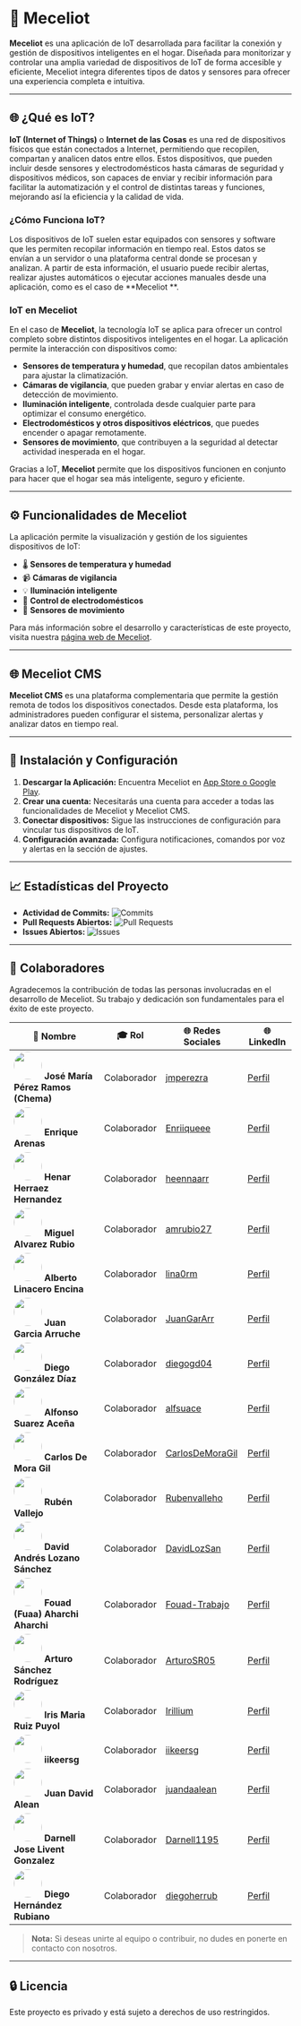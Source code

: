 # 🚀 Meceliot

**Meceliot** es una aplicación de IoT desarrollada para facilitar la conexión y gestión de
dispositivos inteligentes en el hogar. Diseñada para monitorizar y controlar una amplia variedad de
dispositivos de IoT de forma accesible y eficiente, Meceliot integra diferentes tipos de datos y
sensores para ofrecer una experiencia completa e intuitiva.

---

## 🌐 ¿Qué es IoT?

**IoT (Internet of Things)** o **Internet de las Cosas** es una red de dispositivos físicos que
están conectados a Internet, permitiendo que recopilen, compartan y analicen datos entre ellos.
Estos dispositivos, que pueden incluir desde sensores y electrodomésticos hasta cámaras de seguridad
y dispositivos médicos, son capaces de enviar y recibir información para facilitar la automatización
y el control de distintas tareas y funciones, mejorando así la eficiencia y la calidad de vida.

### ¿Cómo Funciona IoT?

Los dispositivos de IoT suelen estar equipados con sensores y software que les permiten recopilar
información en tiempo real. Estos datos se envían a un servidor o una plataforma central donde se
procesan y analizan. A partir de esta información, el usuario puede recibir alertas, realizar
ajustes automáticos o ejecutar acciones manuales desde una aplicación, como es el caso de **Meceliot
**.

### IoT en Meceliot

En el caso de **Meceliot**, la tecnología IoT se aplica para ofrecer un control completo sobre
distintos dispositivos inteligentes en el hogar. La aplicación permite la interacción con
dispositivos como:

- **Sensores de temperatura y humedad**, que recopilan datos ambientales para ajustar la
  climatización.
- **Cámaras de vigilancia**, que pueden grabar y enviar alertas en caso de detección de movimiento.
- **Iluminación inteligente**, controlada desde cualquier parte para optimizar el consumo
  energético.
- **Electrodomésticos y otros dispositivos eléctricos**, que puedes encender o apagar remotamente.
- **Sensores de movimiento**, que contribuyen a la seguridad al detectar actividad inesperada en el
  hogar.

Gracias a IoT, **Meceliot** permite que los dispositivos funcionen en conjunto para hacer que el
hogar sea más inteligente, seguro y eficiente.

---

## ⚙️ Funcionalidades de Meceliot

La aplicación permite la visualización y gestión de los siguientes dispositivos de IoT:

- 🌡️ **Sensores de temperatura y humedad**
- 📹 **Cámaras de vigilancia**
- 💡 **Iluminación inteligente**
- 🔌 **Control de electrodomésticos**
- 🚶 **Sensores de movimiento**

Para más información sobre el desarrollo y características de este proyecto, visita
nuestra [página web de Meceliot](#).

---

## 🌐 Meceliot CMS

**Meceliot CMS** es una plataforma complementaria que permite la gestión remota de todos los
dispositivos conectados. Desde esta plataforma, los administradores pueden configurar el sistema,
personalizar alertas y analizar datos en tiempo real.

---

## 📄 Instalación y Configuración

1. **Descargar la Aplicación:** Encuentra Meceliot en [App Store o Google Play](#).
2. **Crear una cuenta:** Necesitarás una cuenta para acceder a todas las funcionalidades de Meceliot
   y Meceliot CMS.
3. **Conectar dispositivos:** Sigue las instrucciones de configuración para vincular tus
   dispositivos de IoT.
4. **Configuración avanzada:** Configura notificaciones, comandos por voz y alertas en la sección de
   ajustes.

---

## 📈 Estadísticas del Proyecto

- **Actividad de Commits:** ![Commits](https://img.shields.io/github/commit-activity/m/BorjaJG/Meceliot)
- **Pull Requests Abiertos:** ![Pull Requests](https://img.shields.io/github/issues-pr/BorjaJG/Meceliot)
- **Issues Abiertos:** ![Issues](https://img.shields.io/github/issues/BorjaJG/Meceliot)

---

## 👥 Colaboradores

Agradecemos la contribución de todas las personas involucradas en el desarrollo de Meceliot. Su
trabajo y dedicación son fundamentales para el éxito de este proyecto.

| 👤 **Nombre**                                                                                                                                            | 🎓 **Rol**  | 🌐 **Redes Sociales**                                 | 🌐 **LinkedIn**                                                                    |
|----------------------------------------------------------------------------------------------------------------------------------------------------------|-------------|-------------------------------------------------------|------------------------------------------------------------------------------------|
| <img src="https://avatars.githubusercontent.com/u/93087250?v=4" width="50" height="50" style="border-radius: 50%;" /> **José María Pérez Ramos (Chema)** | Colaborador | [jmperezra](https://github.com/jmperezra)             | [Perfil](https://www.linkedin.com/in/jmperezra/)                                   |
| <img src="https://avatars.githubusercontent.com/u/94898081?v=4" width="50" height="50" style="border-radius: 50%;" /> **Enrique Arenas**                 | Colaborador | [Enriiqueee](https://github.com/Enriiqueee)           | [Perfil](https://www.linkedin.com/in/enrique-arenas-aa0b74335)                     |
| <img src="https://avatars.githubusercontent.com/u/103953861?v=4" width="50" height="50" style="border-radius: 50%;" /> **Henar Herraez Hernandez**       | Colaborador | [heennaarr](https://github.com/heennaarr)             | [Perfil](https://www.linkedin.com/in/henar-herraez-09522823)                       |
| <img src="https://avatars.githubusercontent.com/u/114093648?v=4" width="50" height="50" style="border-radius: 50%;" /> **Miguel Alvarez Rubio**          | Colaborador | [amrubio27](https://github.com/amrubio27)             | [Perfil](https://www.linkedin.com/in/miguel-%C3%A1lvarez-rubio-7369a92b0)          |
| <img src="https://avatars.githubusercontent.com/u/114472411?v=4" width="50" height="50" style="border-radius: 50%;" /> **Alberto Linacero Encina**       | Colaborador | [lina0rm](https://github.com/lina0rm)                 | [Perfil](https://www.linkedin.com/in/alberto-linacero-encinar-974101162)           |
| <img src="https://avatars.githubusercontent.com/u/115726146?v=4" width="50" height="50" style="border-radius: 50%;" /> **Juan Garcia Arruche**           | Colaborador | [JuanGarArr](https://github.com/JuanGarArr)           | [Perfil](https://www.linkedin.com/in/juan-garcia-arruche)                          |
| <img src="https://avatars.githubusercontent.com/u/115726153?v=4" width="50" height="50" style="border-radius: 50%;" /> **Diego González Díaz**           | Colaborador | [diegogd04](https://github.com/diegogd04)             | [Perfil](https://www.linkedin.com/in/diego-gonz%C3%A9lez-d%C3%ADaz/)               |
| <img src="https://avatars.githubusercontent.com/u/115726503?v=4" width="50" height="50" style="border-radius: 50%;" /> **Alfonso Suarez Aceña**          | Colaborador | [alfsuace](https://github.com/alfsuace)               | [Perfil](https://www.linkedin.com/in/alfonso-suarez-acena/)                        |
| <img src="https://avatars.githubusercontent.com/u/146753433?v=4" width="50" height="50" style="border-radius: 50%;" /> **Carlos De Mora Gil**            | Colaborador | [CarlosDeMoraGil](https://github.com/CarlosDeMoraGil) | [Perfil](https://www.linkedin.com/in/carlos-de-mora-gil-383931333/)                |
| <img src="https://avatars.githubusercontent.com/u/146753439?v=4" width="50" height="50" style="border-radius: 50%;" /> **Rubén Vallejo**                 | Colaborador | [Rubenvalleho](https://github.com/Rubenvalleho)       | [Perfil](https://www.linkedin.com/in/rub%C3%A9n-vallejo-jara-131926153/)           |
| <img src="https://avatars.githubusercontent.com/u/146753495?v=4" width="50" height="50" style="border-radius: 50%;" /> **David Andrés Lozano Sánchez**   | Colaborador | [DavidLozSan](https://github.com/DavidLozSan)         | [Perfil](https://www.linkedin.com/in/david-lozano-s%C3%A1nchez-3b282132/)          |
| <img src="https://avatars.githubusercontent.com/u/146753676?v=4" width="50" height="50" style="border-radius: 50%;" /> **Fouad (Fuaa) Aharchi Aharchi**  | Colaborador | [Fouad-Trabajo](https://github.com/Fouad-Trabajo)     | [Perfil](https://www.linkedin.com/in/fouad-aharchi-aharchi-40a614227)              |
| <img src="https://avatars.githubusercontent.com/u/146753689?v=4" width="50" height="50" style="border-radius: 50%;" /> **Arturo Sánchez Rodríguez**      | Colaborador | [ArturoSR05](https://github.com/ArturoSR05)           | [Perfil](https://www.linkedin.com/in/arturo-s%C3%A1nchez-rodr%C3%ADguez-003238310) |
| <img src="https://avatars.githubusercontent.com/u/146865194?v=4" width="50" height="50" style="border-radius: 50%;" /> **Iris Maria Ruiz Puyol**         | Colaborador | [Irillium](https://github.com/Irillium)               | [Perfil](https://www.linkedin.com/in/iris-maria-ruiz-puyol-397320268/)             |
| <img src="https://avatars.githubusercontent.com/u/149010912?v=4" width="50" height="50" style="border-radius: 50%;" /> **iikeersg**                      | Colaborador | [iikeersg](https://github.com/iikeersg)               | [Perfil](https://www.linkedin.com/in/iikeersg)                                     |
| <img src="https://avatars.githubusercontent.com/u/157162176?v=4" width="50" height="50" style="border-radius: 50%;" /> **Juan David Alean**              | Colaborador | [juandaalean](https://github.com/juandaalean)         | [Perfil](https://www.linkedin.com/in/juan-david-alean)                             |
| <img src="https://avatars.githubusercontent.com/u/181871331?v=4" width="50" height="50" style="border-radius: 50%;" /> **Darnell Jose Livent Gonzalez**  | Colaborador | [Darnell1195](https://github.com/Darnell1195)         | [Perfil](https://www.linkedin.com/in/darnell-livent-g-6a0aa823/)                   |
| <img src="https://avatars.githubusercontent.com/u/181871813?v=4" width="50" height="50" style="border-radius: 50%;" /> **Diego Hernández Rubiano**       | Colaborador | [diegoherrub](https://github.com/diegoherrub)         | [Perfil](https://www.linkedin.com/in/diego-hern%C3%A1ndez-rubiano)                 |

> **Nota:** Si deseas unirte al equipo o contribuir, no dudes en ponerte en contacto con nosotros.

---

## 🔒 Licencia

Este proyecto es privado y está sujeto a derechos de uso restringidos.
